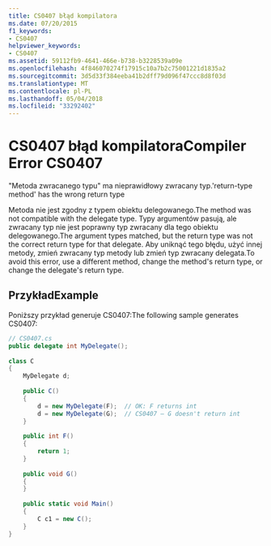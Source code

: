 ```yaml
---
title: CS0407 błąd kompilatora
ms.date: 07/20/2015
f1_keywords:
- CS0407
helpviewer_keywords:
- CS0407
ms.assetid: 59112fb9-4641-466e-b738-b3228539a09e
ms.openlocfilehash: 4f846070274f17915c10a7b2c75001221d1835a2
ms.sourcegitcommit: 3d5d33f384eeba41b2dff79d096f47ccc8d8f03d
ms.translationtype: MT
ms.contentlocale: pl-PL
ms.lasthandoff: 05/04/2018
ms.locfileid: "33292402"
---
```

# <a name="compiler-error-cs0407"></a><span data-ttu-id="a445d-102">CS0407 błąd kompilatora</span><span class="sxs-lookup"><span data-stu-id="a445d-102">Compiler Error CS0407</span></span>
<span data-ttu-id="a445d-103">"Metoda zwracanego typu" ma nieprawidłowy zwracany typ.</span><span class="sxs-lookup"><span data-stu-id="a445d-103">'return-type method' has the wrong return type</span></span>  
  
 <span data-ttu-id="a445d-104">Metoda nie jest zgodny z typem obiektu delegowanego.</span><span class="sxs-lookup"><span data-stu-id="a445d-104">The method was not compatible with the delegate type.</span></span> <span data-ttu-id="a445d-105">Typy argumentów pasują, ale zwracany typ nie jest poprawny typ zwracany dla tego obiektu delegowanego.</span><span class="sxs-lookup"><span data-stu-id="a445d-105">The argument types matched, but the return type was not the correct return type for that delegate.</span></span> <span data-ttu-id="a445d-106">Aby uniknąć tego błędu, użyć innej metody, zmień zwracany typ metody lub zmień typ zwracany delegata.</span><span class="sxs-lookup"><span data-stu-id="a445d-106">To avoid this error, use a different method, change the method's return type, or change the delegate's return type.</span></span>  
  
## <a name="example"></a><span data-ttu-id="a445d-107">Przykład</span><span class="sxs-lookup"><span data-stu-id="a445d-107">Example</span></span>  
 <span data-ttu-id="a445d-108">Poniższy przykład generuje CS0407:</span><span class="sxs-lookup"><span data-stu-id="a445d-108">The following sample generates CS0407:</span></span>  
  
```csharp  
// CS0407.cs  
public delegate int MyDelegate();  
  
class C  
{  
    MyDelegate d;  
  
    public C()  
    {  
        d = new MyDelegate(F);  // OK: F returns int  
        d = new MyDelegate(G);  // CS0407 – G doesn't return int  
    }  
  
    public int F()  
    {  
        return 1;  
    }  
  
    public void G()  
    {  
    }  
  
    public static void Main()  
    {  
        C c1 = new C();  
    }  
}  
```
